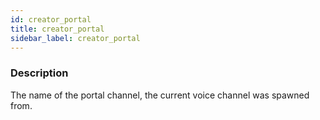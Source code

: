 ```yaml
---
id: creator_portal
title: creator_portal
sidebar_label: creator_portal
---
```


### Description

The name of the portal channel, the current voice channel was spawned from.